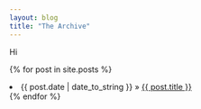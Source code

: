 ```yaml
---
layout: blog
title: "The Archive"
---
```

Hi

{% for post in site.posts %}
<li><span>{{ post.date | date_to_string }}</span> » <a href="thatgamesux/{{ post.url }}" title="{{ post.title }}">{{ post.title }}</a></li>
{% endfor %}
